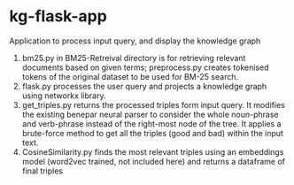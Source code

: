 # kg-flask-app
Application to process input query, and display the knowledge graph

1. bm25.py in BM25-Retreival directory is for retrieving relevant documents based on given terms; preprocess.py creates tokenised tokens of the original dataset to be used for BM-25 search. 
2. flask.py processes the user query and projects a knowledge graph using networkx library.
3. get_triples.py returns the processed triples form input query. It modifies the existing benepar neural parser to consider the whole noun-phrase and verb-phrase instead of the right-most node of the tree. It applies a brute-force method to get all the triples (good and bad) within the input text.
4. CosineSimilarity.py finds the most relevant triples using an embeddings model (word2vec trained, not included here) and returns a dataframe of final triples 
